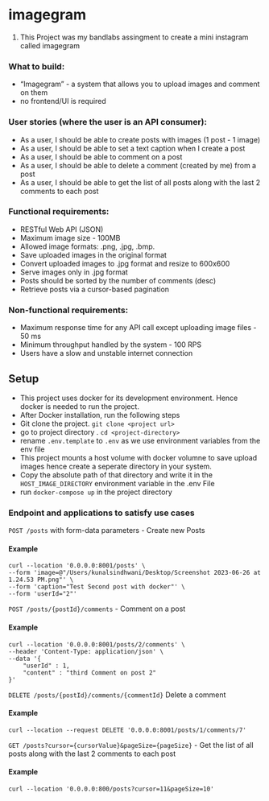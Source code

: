 # imagegram

1. This Project was my bandlabs assingment to create a mini instagram called imagegram

### What to build:
* “Imagegram” - a system that allows you to upload images and comment on them
* no frontend/UI is required
  
### User stories (where the user is an API consumer):
* As a user, I should be able to create posts with images (1 post - 1 image)
* As a user, I should be able to set a text caption when I create a post
* As a user, I should be able to comment on a post
* As a user, I should be able to delete a comment (created by me) from a post
* As a user, I should be able to get the list of all posts along with the last 2 comments to each post


### Functional requirements:
* RESTful Web API (JSON)
* Maximum image size - 100MB
* Allowed image formats: .png, .jpg, .bmp.
* Save uploaded images in the original format
* Convert uploaded images to .jpg format and resize to 600x600
* Serve images only in .jpg format
* Posts should be sorted by the number of comments (desc)
* Retrieve posts via a cursor-based pagination
  
### Non-functional requirements:
* Maximum response time for any API call except uploading image files - 50 ms
* Minimum throughput handled by the system - 100 RPS
*  Users have a slow and unstable internet connection

## Setup

* This project uses docker for its development environment. Hence docker is needed to run the project.
* After Docker installation, run the following steps
* Git clone the project. `git clone <project url>`
* go to project directory . `cd <project-directory>`
* rename `.env.template` to `.env` as we use environment variables from the env file
* This project mounts a host volume with docker volumne to save upload images hence create a seperate directory in your system.
* Copy the absolute path of that directory and write it in the `HOST_IMAGE_DIRECTORY` environment variable in the .env File
* run `docker-compose up` in the project directory



### Endpoint and applications to satisfy use cases

`POST /posts` with form-data parameters - Create new Posts
#### Example

```
curl --location '0.0.0.0:8001/posts' \
--form 'image=@"/Users/kunalsindhwani/Desktop/Screenshot 2023-06-26 at 1.24.53 PM.png"' \
--form 'caption="Test Second post with docker"' \
--form 'userId="2"'

```


`POST /posts/{postId}/comments` - Comment on a post

#### Example

```
curl --location '0.0.0.0:8001/posts/2/comments' \
--header 'Content-Type: application/json' \
--data '{
    "userId" : 1,
    "content" : "third Comment on post 2"
}'

```

`DELETE /posts/{postId}/comments/{commentId}` Delete a comment

#### Example

```
curl --location --request DELETE '0.0.0.0:8001/posts/1/comments/7'
```

`GET /posts?cursor={cursorValue}&pageSize={pageSize}` - Get  the list of all posts along with the last 2 comments to each post
#### Example

```
curl --location '0.0.0.0:800/posts?cursor=11&pageSize=10'
```
